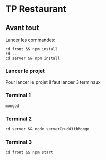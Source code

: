 # TP Restaurant

## Avant tout 

Lancer les commandes:
```
cd front && npm install
cd ..
cd server && npm install
```

### Lancer le projet

Pour lancer le projet il faut lancer 3 terminaux

### Terminal 1

```
mongod
```

### Terminal 2

```
cd server && node serverCrudWithMongo
```

### Terminal 3

```
cd front && npm start
```
